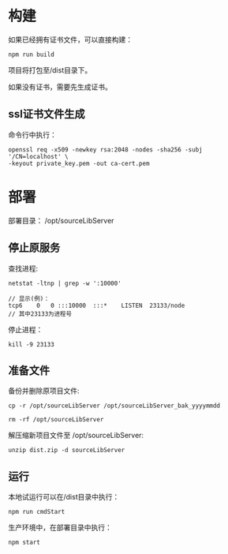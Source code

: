 # 构建
如果已经拥有证书文件，可以直接构建：
```
npm run build
```
项目将打包至/dist目录下。

如果没有证书，需要先生成证书。

## ssl证书文件生成
命令行中执行：
```
openssl req -x509 -newkey rsa:2048 -nodes -sha256 -subj '/CN=localhost' \
-keyout private_key.pem -out ca-cert.pem
```
# 部署
部署目录：
/opt/sourceLibServer

## 停止原服务
查找进程:
```
netstat -ltnp | grep -w ':10000'

// 显示(例)：
tcp6    0   0 :::10000  :::*    LISTEN  23133/node
// 其中23133为进程号
```
停止进程：
```
kill -9 23133
```
## 准备文件
备份并删除原项目文件:
```
cp -r /opt/sourceLibServer /opt/sourceLibServer_bak_yyyymmdd

rm -rf /opt/sourceLibServer
```
解压缩新项目文件至 /opt/sourceLibServer:
```
unzip dist.zip -d sourceLibServer
```

## 运行
本地试运行可以在/dist目录中执行：
```
npm run cmdStart
```
生产环境中，在部署目录中执行：
```
npm start
```